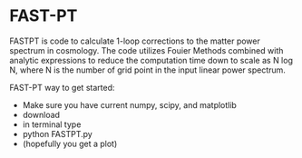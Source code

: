 # FAST-PT

FASTPT is code to calculate 1-loop corrections to the matter power spectrum in cosmology. 
The code utilizes Fouier Methods combined with analytic expressions to reduce the computation time down 
to scale as N log N, where N is the number of grid point in the input linear power spectrum. 

FAST-PT way to get started: 

* Make sure you have current numpy, scipy, and matplotlib
* download
* in terminal type 
* python FASTPT.py
* (hopefully you get a plot)

